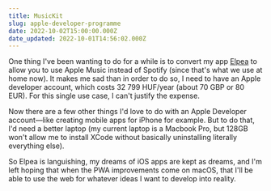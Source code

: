 ```yaml
---
title: MusicKit
slug: apple-developer-programme
date: 2022-10-02T15:00:00.000Z
date_updated: 2022-10-01T14:56:02.000Z
---
```


One thing I've been wanting to do for a while is to convert my app [Elpea](https://elpea.vercel.app) to allow you to use Apple Music instead of Spotify (since that's what we use at home now). It makes me sad than in order to do so, I need to have an Apple developer account, which costs 32 799 HUF/year (about 70 GBP or 80 EUR). For this single use case, I can't justify the expense.

Now there are a few other things I'd love to do with an Apple Developer account—like creating mobile apps for iPhone for example. But to do that, I'd need a better laptop (my current laptop is a Macbook Pro, but 128GB won't allow me to install XCode without basically uninstalling literally everything else).

So Elpea is languishing, my dreams of iOS apps are kept as dreams, and I'm left hoping that when the PWA improvements come on macOS, that I'll be able to use the web for whatever ideas I want to develop into reality.
